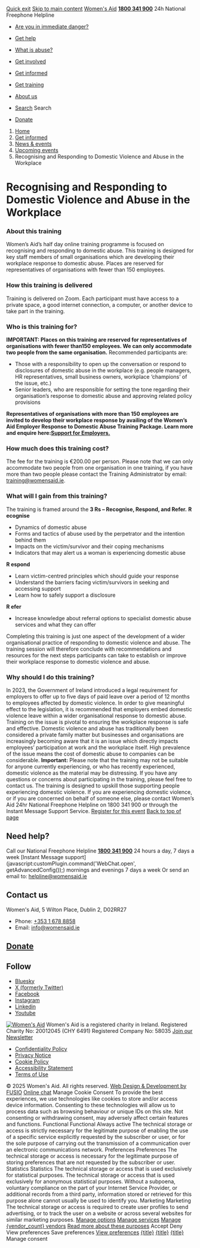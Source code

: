 [Quick exit](https://www.womensaid.ie/get-informed/news-events/upcoming-events/recognising-and-responding-to-domestic-violence-and-abuse-in-the-workplace/#exit)
[Skip to main content](https://www.womensaid.ie/get-informed/news-events/upcoming-events/recognising-and-responding-to-domestic-violence-and-abuse-in-the-workplace/#pagecontent "Skip to main content")
[Women's Aid](https://www.womensaid.ie/)
**[1800 341 900](tel:1800341900)** 24h National Freephone Helpline
  * [Are you in immediate danger?](https://www.womensaid.ie/are-you-in-immediate-danger/)
  * [Get help](https://www.womensaid.ie/get-help/)
  * [What is abuse?](https://www.womensaid.ie/what-is-abuse/)
  * [Get involved](https://www.womensaid.ie/get-involved/)
  * [Get informed](https://www.womensaid.ie/get-informed/)
  * [Get training](https://www.womensaid.ie/get-training/)
  * [About us](https://www.womensaid.ie/about-us/)


  * [Search](https://www.womensaid.ie/get-informed/news-events/upcoming-events/recognising-and-responding-to-domestic-violence-and-abuse-in-the-workplace/)
Search
  * [Donate](https://www.womensaid.ie/get-involved/donate/)


  1. [Home](https://www.womensaid.ie/)
  2. [Get informed](https://www.womensaid.ie/get-informed/)
  3. [News & events](https://www.womensaid.ie/get-informed/news-events/)
  4. [Upcoming events](https://www.womensaid.ie/get-informed/news-events/upcoming-events/)
  5. Recognising and Responding to Domestic Violence and Abuse in the Workplace


# Recognising and Responding to Domestic Violence and Abuse in the Workplace
### About this training
Women’s Aid’s half day online training programme is focused on recognising and responding to domestic abuse. This training is designed for key staff members of small organisations which are developing their workplace response to domestic abuse. Places are reserved for representatives of organisations with fewer than 150 employees.
### How this training is delivered
Training is delivered on Zoom. Each participant must have access to a private space, a good internet connection, a computer, or another device to take part in the training.
### Who is this training for?
**IMPORTANT: Places on this training are reserved for representatives of organisations with fewer than****150 employees****. We can only accommodate two people from the same organisation.**
Recommended participants are:
  * Those with a responsibility to open up the conversation or respond to disclosures of domestic abuse in the workplace (e.g. people managers, HR representatives, small business owners, workplace ‘champions’ of the issue, etc.)
  * Senior leaders, who are responsible for setting the tone regarding their organisation’s response to domestic abuse and approving related policy provisions


**Representatives of organisations with more than 150 employees are invited to develop their workplace response by availing of the Women’s Aid Employer Response to Domestic Abuse Training Package. Learn more and enquire here:**[**Support for Employers.**](https://www.womensaid.ie/get-training/support-for-employers/)
### How much does this training cost?
The fee for the training is €200.00 per person.
Please note that we can only accommodate two people from one organisation in one training, if you have more than two people please contact the Training Administrator by email: training@womensaid.ie.
### What will I gain from this training?
The training is framed around the **3 Rs – Recognise, Respond, and Refer.**
**R ecognise**
  * Dynamics of domestic abuse
  * Forms and tactics of abuse used by the perpetrator and the intention behind them
  * Impacts on the victim/survivor and their coping mechanisms
  * Indicators that may alert us a woman is experiencing domestic abuse


**R espond**
  * Learn victim-centred principles which should guide your response
  * Understand the barriers facing victim/survivors in seeking and accessing support
  * Learn how to safely support a disclosure


**R efer**
  * Increase knowledge about referral options to specialist domestic abuse services and what they can offer


Completing this training is just one aspect of the development of a wider organisational practice of responding to domestic violence and abuse. The training session will therefore conclude with recommendations and resources for the next steps participants can take to establish or improve their workplace response to domestic violence and abuse.
### Why should I do this training?
In 2023, the Government of Ireland introduced a legal requirement for employers to offer up to five days of paid leave over a period of 12 months to employees affected by domestic violence. In order to give meaningful effect to the legislation, it is recommended that employers embed domestic violence leave within a wider organisational response to domestic abuse. Training on the issue is pivotal to ensuring the workplace response is safe and effective.
Domestic violence and abuse has traditionally been considered a private family matter but businesses and organisations are increasingly becoming aware that it is an issue which directly impacts employees’ participation at work and the workplace itself. High prevalence of the issue means the cost of domestic abuse to companies can be considerable.
**Important:** Please note that the training may not be suitable for anyone currently experiencing, or who has recently experienced, domestic violence as the material may be distressing. If you have any questions or concerns about participating in the training, please feel free to contact us.
The training is designed to upskill those supporting people experiencing domestic violence. If you are experiencing domestic violence, or if you are concerned on behalf of someone else, please contact Women’s Aid 24hr National Freephone Helpline on 1800 341 900 or through the Instant Message Support Service.
[Register for this event](https://www.eventbrite.ie/e/recognising-and-responding-to-domestic-violence-and-abuse-in-the-workplace-tickets-1140809514969?aff=oddtdtcreator)
[Back to top of page](https://www.womensaid.ie/get-informed/news-events/upcoming-events/recognising-and-responding-to-domestic-violence-and-abuse-in-the-workplace/#top)
## Need help?
Call our National Freephone Helpline **[1800 341 900](tel:1800341900)** 24 hours a day, 7 days a week 
[Instant Message support](javascript:customPlugin.command\('WebChat.open', getAdvancedConfig\(\)\);) mornings and evenings 7 days a week
Or send an email to: helpline@womensaid.ie
## Contact us
Women's Aid, 5 Wilton Place, Dublin 2, D02RR27
  * Phone: [+353 1 678 8858](tel:+35316788858)
  * Email: info@womensaid.ie


## [Donate](https://www.womensaid.ie/get-involved/donate/)
## Follow
  * [Bluesky](https://bsky.app/profile/womensaidireland.bsky.social)
  * [X (formerly Twitter)](https://x.com/Womens_Aid)
  * [Facebook](https://www.facebook.com/womensaid.ie)
  * [Instagram](https://www.instagram.com/womens.aid)
  * [Linkedin](https://www.linkedin.com/company/women's-aid/)
  * [Youtube](https://www.youtube.com/@womensaidireland)


[![Women's Aid](https://www.womensaid.ie/app/themes/womensaidsage9/resources/assets/img/womens-aid-logo-white.svg)](https://www.womensaid.ie/get-informed/news-events/upcoming-events/recognising-and-responding-to-domestic-violence-and-abuse-in-the-workplace/)
Women's Aid is a registered charity in Ireland.
Registered Charity No: 20012045 (CHY 6491) Registered Company No: 58035
[Join our Newsletter](https://www.womensaid.ie/get-informed/news-events/newsletter/)
  * [Confidentiality Policy](https://www.womensaid.ie/about-us/compliance/confidentiality-policy/)
  * [Privacy Notice](https://www.womensaid.ie/about-us/compliance/privacy-notice/)
  * [Cookie Policy](https://www.womensaid.ie/about-us/compliance/cookie-policy/)
  * [Accessibility Statement](https://www.womensaid.ie/about-us/compliance/accessibility-statement/)
  * [Terms of Use](https://www.womensaid.ie/about-us/compliance/terms-of-use/)


© 2025 Women's Aid. All rights reserved. [Web Design & Development by FUSIO](https://www.fusio.net/?utm_source=WomensAid&utm_medium=Website&utm_campaign=ClientLinks)
[Online chat](https://www.womensaid.ie/get-informed/news-events/upcoming-events/recognising-and-responding-to-domestic-violence-and-abuse-in-the-workplace/#chat)
Manage Cookie Consent
To provide the best experiences, we use technologies like cookies to store and/or access device information. Consenting to these technologies will allow us to process data such as browsing behaviour or unique IDs on this site. Not consenting or withdrawing consent, may adversely affect certain features and functions.
Functional Functional Always active 
The technical storage or access is strictly necessary for the legitimate purpose of enabling the use of a specific service explicitly requested by the subscriber or user, or for the sole purpose of carrying out the transmission of a communication over an electronic communications network.
Preferences Preferences
The technical storage or access is necessary for the legitimate purpose of storing preferences that are not requested by the subscriber or user.
Statistics Statistics
The technical storage or access that is used exclusively for statistical purposes. The technical storage or access that is used exclusively for anonymous statistical purposes. Without a subpoena, voluntary compliance on the part of your Internet Service Provider, or additional records from a third party, information stored or retrieved for this purpose alone cannot usually be used to identify you.
Marketing Marketing
The technical storage or access is required to create user profiles to send advertising, or to track the user on a website or across several websites for similar marketing purposes.
[Manage options](https://www.womensaid.ie/get-informed/news-events/upcoming-events/recognising-and-responding-to-domestic-violence-and-abuse-in-the-workplace/) [Manage services](https://www.womensaid.ie/get-informed/news-events/upcoming-events/recognising-and-responding-to-domestic-violence-and-abuse-in-the-workplace/) [Manage {vendor_count} vendors](https://www.womensaid.ie/get-informed/news-events/upcoming-events/recognising-and-responding-to-domestic-violence-and-abuse-in-the-workplace/) [Read more about these purposes](https://cookiedatabase.org/tcf/purposes/)
Accept Deny View preferences Save preferences [View preferences](https://www.womensaid.ie/get-informed/news-events/upcoming-events/recognising-and-responding-to-domestic-violence-and-abuse-in-the-workplace/)
[{title}](https://www.womensaid.ie/get-informed/news-events/upcoming-events/recognising-and-responding-to-domestic-violence-and-abuse-in-the-workplace/) [{title}](https://www.womensaid.ie/get-informed/news-events/upcoming-events/recognising-and-responding-to-domestic-violence-and-abuse-in-the-workplace/) [{title}](https://www.womensaid.ie/get-informed/news-events/upcoming-events/recognising-and-responding-to-domestic-violence-and-abuse-in-the-workplace/)
Manage consent
